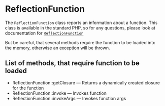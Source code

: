 ReflectionFunction
==============

The `ReflectionFunction` class reports an information about a function. This class is available in the standard PHP, so for any questions, please look at documentation for [`ReflectionFunction`][0]

But be careful, that several methods require the function to be loaded into the memory, otherwise an exception will be thrown.

List of methods, that require function to be loaded
---------

- ReflectionFunction::getClosure — Returns a dynamically created closure for the function
- ReflectionFunction::invoke — Invokes function
- ReflectionFunction::invokeArgs — Invokes function args
  
[0]: http://php.net/manual/en/class.reflectionfunction.php
